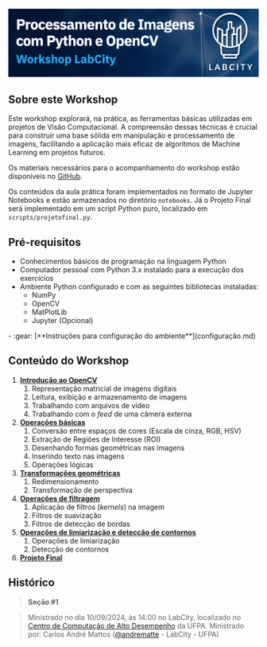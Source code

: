 ![logo](assets/banner.png)

## Sobre este Workshop
Este workshop explorará, na prática, as ferramentas básicas utilizadas em projetos de Visão Computacional. A compreensão dessas técnicas é crucial para construir uma base sólida em manipulação e processamento de imagens, facilitando a aplicação mais eficaz de algoritmos de Machine Learning em projetos futuros.

Os materiais necessários para o acompanhamento do workshop estão disponíveis no [GitHub](https://github.com/andrematte/workshop-opencv). 

Os conteúdos da aula prática foram implementados no formato de Jupyter Notebooks e estão armazenados no diretório `notebooks`. Já o Projeto Final será implementado em um script Python puro, localizado em `scripts/projetofinal.py`.

## Pré-requisitos
- Conhecimentos básicos de programação na linguagem Python
- Computador pessoal com Python 3.x instalado para a execução dos exercícios
- Ambiente Python configurado e com as seguintes bibliotecas instaladas:
    - NumPy
    - OpenCV
    - MatPlotLib
    - Jupyter (Opcional)

<div class="grid cards" markdown>
- :gear: [**Instruções para configuração do ambiente**](configuração.md)
</div>

## Conteúdo do Workshop
1. [**Introdução ao OpenCV**](Conteúdo-do-Workshop/1-Introdução-ao-OpenCV.md)
      1. Representação matricial de imagens digitais
      2. Leitura, exibição e armazenamento de imagens
      3. Trabalhando com arquivos de vídeo
      4. Trabalhando com o *feed* de uma câmera externa
2. [**Operações básicas**](Conteúdo-do-Workshop/2-Operações-Básicas.md)
      1. Conversão entre espaços de cores (Escala de cinza, RGB, HSV)
      2. Extração de Regiões de Interesse (ROI)
      3. Desenhando formas geométricas nas imagens
      4. Inserindo texto nas imagens
      5. Operações lógicas
3. [**Transformações geométricas**](Conteúdo-do-Workshop/3-Transformações-Geométricas.md)
      1. Redimensionamento
      2. Transformação de perspectiva
4. [**Operações de filtragem**](Conteúdo-do-Workshop/4-Operações-de-Filtragem.md)
      1. Aplicação de filtros (*kernels*) na imagem
      2. Filtros de suavização
      3. Filtros de detecção de bordas
5. [**Operações de limiarização e detecção de contornos**](Conteúdo-do-Workshop/5-Operações-de-Limiarização-e-Detecção-de-Contornos.md)
      1. Operações de limiarização
      2. Detecção de contornos
6. [**Projeto Final**](Projeto-Final.md)


## Histórico

> **Seção #1**

>  Ministrado no dia 10/09/2024, às 14:00 no LabCity, localizado no [Centro de Computação de Alto Desempenho](https://maps.app.goo.gl/BkW6Ry8ZRGAkagEs5) da UFPA. Ministrado por: Carlos André Mattos ([@andrematte](https://github.com/andrematte) - LabCity - UFPA)